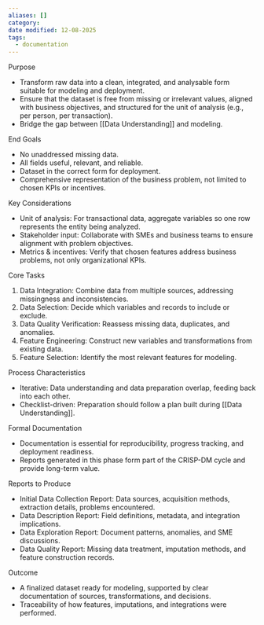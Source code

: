 ```yaml
---
aliases: []
category:
date modified: 12-08-2025
tags:
  - documentation
---
```

Purpose

* Transform raw data into a clean, integrated, and analysable form suitable for modeling and deployment.
* Ensure that the dataset is free from missing or irrelevant values, aligned with business objectives, and structured for the unit of analysis (e.g., per person, per transaction).
* Bridge the gap between [[Data Understanding]] and modeling.

End Goals

* No unaddressed missing data.
* All fields useful, relevant, and reliable.
* Dataset in the correct form for deployment.
* Comprehensive representation of the business problem, not limited to chosen KPIs or incentives.

Key Considerations

* Unit of analysis: For transactional data, aggregate variables so one row represents the entity being analyzed.
* Stakeholder input: Collaborate with SMEs and business teams to ensure alignment with problem objectives.
* Metrics & incentives: Verify that chosen features address business problems, not only organizational KPIs.

Core Tasks

1. Data Integration: Combine data from multiple sources, addressing missingness and inconsistencies.
2. Data Selection: Decide which variables and records to include or exclude.
3. Data Quality Verification: Reassess missing data, duplicates, and anomalies.
4. Feature Engineering: Construct new variables and transformations from existing data.
5. Feature Selection: Identify the most relevant features for modeling.

Process Characteristics

* Iterative: Data understanding and data preparation overlap, feeding back into each other.
* Checklist-driven: Preparation should follow a plan built during [[Data Understanding]].

Formal Documentation

* Documentation is essential for reproducibility, progress tracking, and deployment readiness.
* Reports generated in this phase form part of the CRISP-DM cycle and provide long-term value.

Reports to Produce

* Initial Data Collection Report: Data sources, acquisition methods, extraction details, problems encountered.
* Data Description Report: Field definitions, metadata, and integration implications.
* Data Exploration Report: Document patterns, anomalies, and SME discussions.
* Data Quality Report: Missing data treatment, imputation methods, and feature construction records.

Outcome

* A finalized dataset ready for modeling, supported by clear documentation of sources, transformations, and decisions.
* Traceability of how features, imputations, and integrations were performed.
